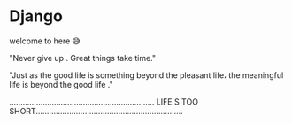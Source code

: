 # Django
welcome to here 😅

"Never give up .
Great things 
take time."

"Just as the good life is something beyond the pleasant life،
the meaningful life is beyond the good life ." 

.................................................................
LIFE S TOO SHORT..................................................................
